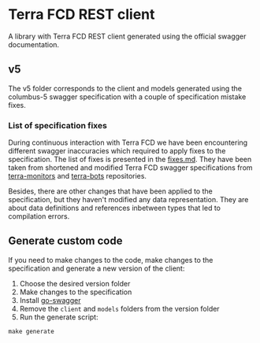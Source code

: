 # Terra FCD REST client

A library with Terra FCD REST client generated using the official swagger documentation.

## v5

The v5 folder corresponds to the client and models generated using the columbus-5 swagger specification with a couple of specification mistake fixes.

### List of specification fixes

During continuous interaction with Terra FCD we have been encountering different swagger inaccuracies which required to apply fixes to the specification. The list of fixes is presented in the [fixes.md](https://github.com/lidofinance/terra-fcd-rest-client/blob/master/fixes.md). They have been taken from shortened and modified Terra FCD swagger specifications from [terra-monitors](https://github.com/lidofinance/terra-monitors) and [terra-bots](https://github.com/lidofinance/terra-bots) repositories.

Besides, there are other changes that have been applied to the specification, but they haven't modified any data representation. They are about data definitions and references inbetween types that led to compilation errors.

## Generate custom code

If you need to make changes to the code, make changes to the specification and generate a new version of the client:
1. Choose the desired version folder
2. Make changes to the specification
3. Install [go-swagger](https://github.com/go-swagger/go-swagger)
4. Remove the `client` and `models` folders from the version folder
5. Run the generate script:
```
make generate
```
